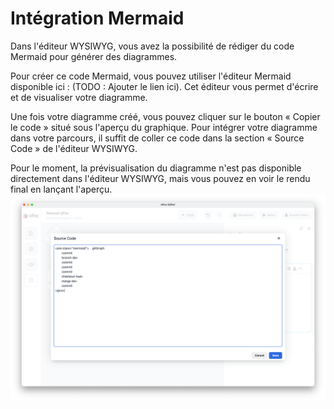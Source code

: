 # Intégration Mermaid
Dans l'éditeur WYSIWYG, vous avez la possibilité de rédiger du code Mermaid pour générer des diagrammes.

Pour créer ce code Mermaid, vous pouvez utiliser l'éditeur Mermaid disponible ici : (TODO : Ajouter le lien ici). Cet éditeur vous permet d'écrire et de visualiser votre diagramme.

Une fois votre diagramme créé, vous pouvez cliquer sur le bouton « Copier le code » situé sous l'aperçu du graphique. Pour intégrer votre diagramme dans votre parcours, il suffit de coller ce code dans la section « Source Code » de l'éditeur WYSIWYG.

Pour le moment, la prévisualisation du diagramme n'est pas disponible directement dans l'éditeur WYSIWYG, mais vous pouvez en voir le rendu final en lançant l'aperçu.
![Source code mermaid](../images/mermaid-source-code.png)

